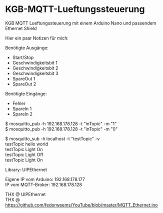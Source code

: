 # KGB-MQTT-Lueftungssteuerung
KGB MQTT Lueftungssteuerung mit einem Arduino Nano und passendem Ethernet Shield

Hier ein paar Notizen für mich:  

Benötigte Ausgänge:  
* Start/Stop
* Geschwindigkeitsbit 1
* Geschwindigkeitsbit 2
* Geschwindigkeitsbit 3
* SpareOut 1
* SpareOut 2

Benötigte Eingänge:
* Fehler
* SpareIn 1
* SpareIn 2

$ mosquitto_pub -h 192.168.178.128 -t "inTopic" -m "1"  
$ mosquitto_pub -h 192.168.178.128 -t "inTopic" -m "0"  

$ mosquitto_sub -h localhost -t "testTopic" -v  
testTopic hello world  
testTopic Light On  
testTopic Light Off  
testTopic Light On  

Library: UIPEthernet  

Eigene IP vom Arduino:  192.168.178.177  
IP vom MQTT-Broker: 192.168.178.128  

THX @ UIPEthernet   
THX @ https://github.com/fedorweems/YouTube/blob/master/MQTT_Ethernet.ino  
